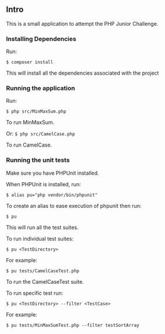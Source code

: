 Intro
-----

This is a small application to attempt the PHP Junior Challenge.

### Installing Dependencies 
Run:

`$ composer install`

This will install all the dependencies associated with the project

### Running the application
Run:

`$ php src/MinMaxSum.php`

To run MinMaxSum.

Or:
`$ php src/CamelCase.php`

To run CamelCase.

### Running the unit tests

Make sure you have PHPUnit installed. 

When PHPUnit is installed, run:

`$ alias pu="php vendor/bin/phpunit"`

To create an alias to ease execution of phpunit then run:

`$ pu`

This will run all the test suites.

To run individual test suites:

`$ pu <TestDirectory>`

For example:

`$ pu tests/CamelCaseTest.php`

To run the CamelCaseTest suite.

To run specific test run:

`$ pu <TestDirectory> --filter <TestCase>`

For example:

`$ pu tests/MinMaxSumTest.php --filter testSortArray`
